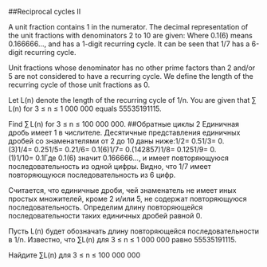##Reciprocal cycles II

A unit fraction contains 1 in the numerator. The decimal representation of the unit fractions with denominators 2 to 10 are given:
Where 0.1(6) means 0.166666..., and has a 1-digit recurring cycle. It can be seen that 1/7 has a 6-digit recurring cycle.

Unit fractions whose denominator has no other prime factors than 2 and/or 5 are not considered to have a recurring cycle.
We define the length of the recurring cycle of those unit fractions as 0. 


Let L(n) denote the length of the recurring cycle of 1/n.
You are given that ∑ L(n) for 3 ≤ n ≤ 1 000 000 equals 55535191115.


Find ∑ L(n) for 3 ≤ n ≤ 100 000 000.
##Обратные циклы 2
Единичная дробь имеет 1 в числителе. Десятичные представления единичных дробей со знаменателями от 2 до 10 даны ниже:1/2= 0.51/3= 0.(3)1/4= 0.251/5= 0.21/6= 0.1(6)1/7= 0.(142857)1/8= 0.1251/9= 0.(1)1/10= 0.1Где 0.1(6) значит 0.166666..., и имеет повторяющуюся последовательность из одной цифры. Видно, что 1/7 имеет повторяющуюся последовательность из 6 цифр.

Считается, что единичные дроби, чей знаменатель не имеет иных простых множителей, кроме 2 и/или 5, не содержат повторяющуюся последовательность.
Определим длину повторяющейся последовательности таких единичных дробей равной 0.


Пусть L(n) будет обозначать длину повторяющейся последовательности в 1/n.
Известно, что ∑L(n) для 3 ≤ n ≤ 1 000 000 равно 55535191115.


Найдите ∑L(n) для 3 ≤ n ≤ 100 000 000


